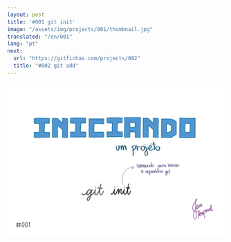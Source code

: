 ```yaml
---
layout: post
title: '#001 git init'
image: "/assets/img/projects/001/thumbnail.jpg"
translated: "/en/001"
lang: "pt"
next:
  url: "https://gitfichas.com/projects/002"
  title: "#002 git add"
---
```


<img src="/assets/img/projects/001/full.jpg">
